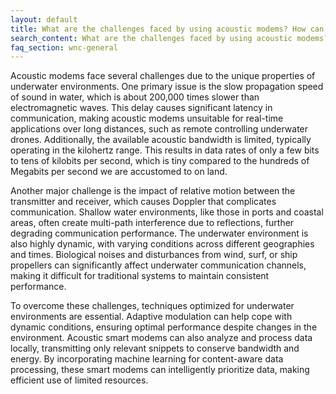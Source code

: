 ```yaml
---
layout: default
title: What are the challenges faced by using acoustic modems? How can we resolve these challenges?
search_content: What are the challenges faced by using acoustic modems? How can we resolve these challenges?
faq_section: wnc-general
---
```


Acoustic modems face several challenges due to the unique properties of underwater environments. One primary issue is the slow propagation speed of sound in water, which is about 200,000 times slower than electromagnetic waves. This delay causes significant latency in communication, making acoustic modems unsuitable for real-time applications over long distances, such as remote controlling underwater drones. Additionally, the available acoustic bandwidth is limited, typically operating in the kilohertz range. This results in data rates of only a few bits to tens of kilobits per second, which is tiny compared to the hundreds of Megabits per second we are accustomed to on land.


Another major challenge is the impact of relative motion between the transmitter and receiver, which causes Doppler that complicates communication. Shallow water environments, like those in ports and coastal areas, often create multi-path interference due to reflections, further degrading communication performance. The underwater environment is also highly dynamic, with varying conditions across different geographies and times. Biological noises and disturbances from wind, surf, or ship propellers can significantly affect underwater communication channels, making it difficult for traditional systems to maintain consistent performance.


To overcome these challenges, techniques optimized for underwater environments are essential. Adaptive modulation can help cope with dynamic conditions, ensuring optimal performance despite changes in the environment. Acoustic smart modems can also analyze and process data locally, transmitting only relevant snippets to conserve bandwidth and energy. By incorporating machine learning for content-aware data processing, these smart modems can intelligently prioritize data, making efficient use of limited resources.
